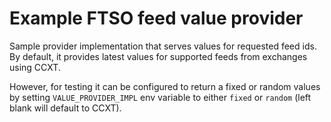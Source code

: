 # Example FTSO feed value provider

Sample provider implementation that serves values for requested feed ids. By default, it provides latest values for supported feeds from exchanges using CCXT.

However, for testing it can be configured to return a fixed or random values by setting `VALUE_PROVIDER_IMPL` env variable to either `fixed` or `random` (left blank will default to CCXT).